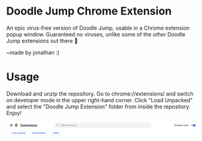 # Doodle Jump Chrome Extension
An epic virus-free version of Doodle Jump, usable in a Chrome extension popup window. Guaranteed no viruses, unlike some of the *other* Doodle Jump extensions out there 👀

~made by jonathan :)

# Usage

Download and unzip the repository. Go to chrome://extensions/ and switch on developer mode in the upper right-hand corner. Click "Load Unpacked" and select the "Doodle Jump Extension" folder from inside the repository. Enjoy!

![Load Unpacked Button](https://github.com/curious-droid/doodle-jump-chrome-extension/blob/main/image.jpg?raw=true)

